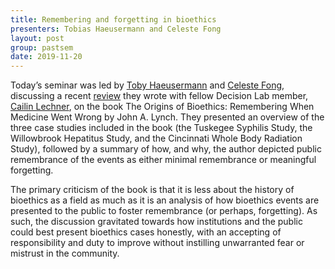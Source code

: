 ```yaml
---
title: Remembering and forgetting in bioethics
presenters: Tobias Haeusermann and Celeste Fong
layout: post
group: pastsem
date: 2019-11-20
---
```


Today’s seminar was led by [Toby Haeusermann](/team/index.html#Tobias-Haeusermann) 
and [Celeste Fong](/team/index.html#Celeste-Fong), discussing a recent 
[review](/papers/index.html#Book-Review:-Lynch,-JA-The-Origins-of-Bioethics:-Remembering-When-Medicine-Went-Wrong-Michigan-State-University-Press-2019-228pp-ISBN-9781611863413) 
they wrote with fellow Decision Lab member, 
[Cailin Lechner](/team/index.html#Cailin-Lechner), on the book The Origins of 
Bioethics: Remembering When Medicine Went Wrong by John A. Lynch. They presented 
an overview of the three case studies included in the book (the Tuskegee 
Syphilis Study, the Willowbrook Hepatitus Study, and the Cincinnati Whole 
Body Radiation Study), followed by a summary of how, and why, the author 
depicted public remembrance of the events as either minimal 
remembrance or meaningful forgetting. 

The primary criticism of the book is that it is less about the history of bioethics as a field as much as it is an analysis of how 
bioethics events are presented to the public to foster remembrance (or perhaps, forgetting). As such, the discussion gravitated towards 
how institutions and the public could best present bioethics cases honestly, with an accepting of responsibility and duty to improve 
without instilling unwarranted fear or mistrust in the community. 
